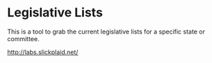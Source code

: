 Legislative Lists
=================

This is a tool to grab the current legislative lists for a specific state or committee.

http://labs.slickplaid.net/
